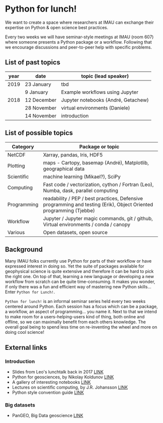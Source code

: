# Python for lunch!

We want to create a space where researchers at IMAU can exchange their expertise on Python & open science best practices.

Every two weeks we will have seminar-style meetings at IMAU (room 607) where someone presents a Python package or a workflow. Following that we encourage discussions and peer-to-peer help with specific problems.

## List of past topics
| year | date | topic (lead speaker) |
| ------------- | ------------- | ------------- |
2019 | 23 January  | tbd  |
| | 9 January  | Example workflows using Jupyter |
2018 | 12 December  | Jupyter notebooks (André, Getachew)  |
| | 28 November  | virtual environments (Daniele)  |
| | 14 November  | introduction  |


## List of possible topics
| Category | Package or topic |
| ------------- | ------------- |
| NetCDF  | Xarray, pandas, Iris, HDF5  |
| Plotting  | maps - Cartopy, basemap (André), Matplotlib, geographical data  |
| Scientific | machine learning (Mikael?), SciPy
| Computing | Fast code  / vectorization, cython /  Fortran (Leo), Numba, dask, parallel computing
| Programming | readability / PEP / best practices, Defensive programming and testing (Erik), Object Oriented programming (Tjebbe)
| Workflow | Jupyter / Jupyter magic commands, git / github,  Virtual environments / conda / canopy
| Various | Open datasets, open source

## Background
Many IMAU folks currently use Python for parts of their workflow or have expressed interest in doing so. Yet the suite of packages available for geophysical science is quite extensive and therefore it can be hard to pick the right one. On top of that, learning a new language or developing a new workflow from scratch can be quite time-consuming. It makes you wonder, if only there was a fun and efficient way of mastering new Python skills… Enter `Python for Lunch!`.

`Python for lunch!` is an informal seminar series held every two weeks centered around Python. Each session has a focus which can be a package, a workflow, an aspect of programming... you name it. Next to that we intend to make room for a users-helping-users kind of thing, both online and offline, so we can maximally benefit from each others knowledge. The overall goal being to spend less time on re-inventing the wheel and more on doing cool science! 

## External links

### Introduction
* Slides from Leo's lunchtalk back in 2017 [LINK](https://github.com/lvankampenhout/Lunchtalk-Python-2017)
* Python for geosciences, by Nikolay Koldunov [LINK](https://github.com/koldunovn/python_for_geosciences)
* A gallery of interesting notebooks [LINK](https://github.com/jupyter/jupyter/wiki/A-gallery-of-interesting-Jupyter-Notebooks)
* Lectures on scientific computing, by J.R. Johansson [LINK](https://github.com/jrjohansson/scientific-python-lectures)
* Python style convention guide [LINK](https://pep8.org/)

### Big datasets
* PanGEO, Big Data geoscience [LINK](http://pangeo.io/)
